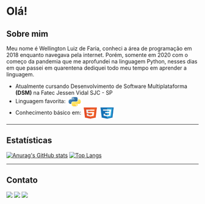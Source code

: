 # Olá!

## Sobre mim

Meu nome é Wellington Luiz de Faria, conheci a área de programação em 2018 enquanto navegava pela internet. Porém, somente em 2020 com o começo da pandemia que me aprofundei na linguagem Python, nesses dias em que passei em quarentena dediquei todo meu tempo em aprender a linguagem.

- Atualmente cursando Desenvolvimento de Software Multiplataforma **(DSM)** na Fatec Jessen Vidal SJC - SP
- Linguagem favorita: <img align="center" alt="Rafa-Python" height="30" width="40" src="https://raw.githubusercontent.com/devicons/devicon/master/icons/python/python-original.svg">
- Conhecimento básico em: <img align="center" alt="Rafa-HTML" height="30" width="40" src="https://raw.githubusercontent.com/devicons/devicon/master/icons/html5/html5-original.svg">
  <img align="center" alt="Rafa-CSS" height="30" width="40" src="https://raw.githubusercontent.com/devicons/devicon/master/icons/css3/css3-original.svg">
  
---

## Estatísticas

[![Anurag's GitHub stats](https://github-readme-stats.vercel.app/api?username=WellingtonLFaria&show_icons=true&theme=radical)](https://github.com/anuraghazra/github-readme-stats) [![Top Langs](https://github-readme-stats.vercel.app/api/top-langs/?username=WellingtonLFaria&layout=compact&show_icons=true&theme=radical)](https://github.com/anuraghazra/github-readme-stats)

---

## Contato

<div> 
  <a href="https://www.instagram.com/wellingtonfarial/" target="_blank"><img src="https://img.shields.io/badge/-Instagram-%23E4405F?style=for-the-badge&logo=instagram&logoColor=white" target="_blank"></a>
  <a href = "mailto:wellingtonll.faria@gmail.com"><img src="https://img.shields.io/badge/-Gmail-%23333?style=for-the-badge&logo=gmail&logoColor=white" target="_blank"></a>
  <a href="https://www.linkedin.com/in/wellington-luiz-92007425b/" target="_blank"><img src="https://img.shields.io/badge/-LinkedIn-%230077B5?style=for-the-badge&logo=linkedin&logoColor=white" target="_blank"></a> 
</div>
